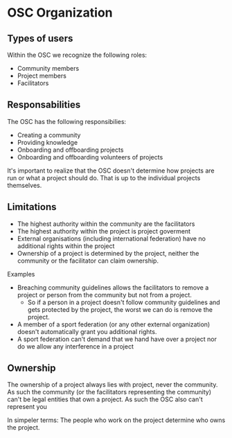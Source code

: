 # OSC Organization

## Types of users

Within the OSC we recognize the following roles:

* Community members
* Project members
* Facilitators

## Responsabilities

The OSC has the following responsibilies:

* Creating a community
* Providing knowledge
* Onboarding and offboarding projects
* Onboarding and offboarding volunteers of projects

It's important to realize that the OSC doesn't determine how projects are run or what a project should do. That is up to the individual projects themselves.

## Limitations

* The highest authority within the community are the facilitators
* The highest authority within the project is project goverment
* External organisations (including international federation) have no additional rights within the project
* Ownership of a project is determined by the project, neither the community or the facilitator can claim ownership.

Examples

* Breaching community guidelines allows the facilitators to remove a project or person from the community but not from a project.
  * So if a person in a project doesn't follow community guidelines and gets protected by the project, the worst we can do is remove the project.
* A member of a sport federation (or any other external organization) doesn't automatically grant you additional rights.
* A sport federation can't demand that we hand have over a project nor do we allow any interference in a project

## Ownership

The ownership of a project always lies with project, never the community. As such the community (or the facilitators representing the community) can't be legal entities that own a project. As such the OSC also can't represent you

In simpeler terms: The people who work on the project determine who owns the project.